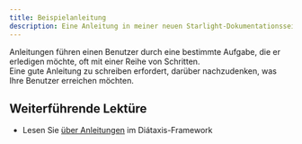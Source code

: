 ```yaml
---
title: Beispielanleitung
description: Eine Anleitung in meiner neuen Starlight-Dokumentationsseite.
---
```


Anleitungen führen einen Benutzer durch eine bestimmte Aufgabe, die er erledigen möchte, oft mit einer Reihe von Schritten.  
Eine gute Anleitung zu schreiben erfordert, darüber nachzudenken, was Ihre Benutzer erreichen möchten.

## Weiterführende Lektüre

- Lesen Sie [über Anleitungen](https://diataxis.fr/how-to-guides/) im Diátaxis-Framework
